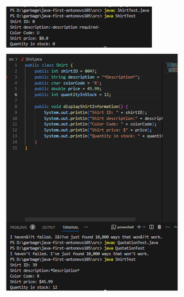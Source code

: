 ![Task1.1](https://github.com/ppc-ntu-khpi/java-first-antonovs105/blob/main/Solution/task1.1.PNG)

![Task1.2](https://github.com/ppc-ntu-khpi/java-first-antonovs105/blob/main/Solution/task1.2.PNG)